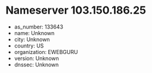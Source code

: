 # Nameserver 103.150.186.25

* as_number: 133643
* name: Unknown
* city: Unknown
* country: US
* organization: EWEBGURU
* version: Unknown
* dnssec: Unknown
